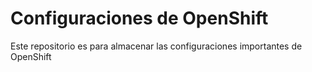 # Configuraciones de OpenShift

Este repositorio es para almacenar las configuraciones importantes de OpenShift